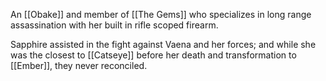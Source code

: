 An [[Obake]] and member of [[The Gems]] who specializes in long range assassination with her built in rifle scoped firearm. 

Sapphire assisted in the fight against Vaena and her forces; and while she was the closest to [[Catseye]] before her death and transformation to [[Ember]], they never reconciled.